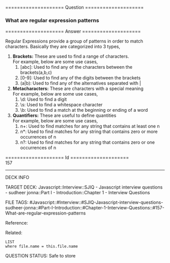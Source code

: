 ==================== Question ====================  

### What are regular expression patterns  

==================== Answer ====================  

Regular Expressions provide a group of patterns in order to match characters.
Basically they are categorized into 3 types,

1. **Brackets:** These are used to find a range of characters.  
   For example, below are some use cases,
   1. [abc]: Used to find any of the characters between the brackets(a,b,c)
   2. [0-9]: Used to find any of the digits between the brackets
   3. (a|b): Used to find any of the alternatives separated with |
2. **Metacharacters:** These are characters with a special meaning  
   For example, below are some use cases,
   1. \\d: Used to find a digit
   2. \\s: Used to find a whitespace character
   3. \\b: Used to find a match at the beginning or ending of a word
3. **Quantifiers:** These are useful to define quantities  
   For example, below are some use cases,
   1. n+: Used to find matches for any string that contains at least one n
   2. n\*: Used to find matches for any string that contains zero or more
      occurrences of n
   3. n?: Used to find matches for any string that contains zero or one
      occurrences of n

==================== Id ====================  
157

---

DECK INFO

TARGET DECK: Javascript::Interview::SJIQ - Javascript interview questions - sudheer jonna::Part I - Introduction::Chapter 1 - Interview Questions

FILE TAGS: #Javascript::#Interview::#SJIQ-Javascript-interview-questions-sudheer-jonna::#Part-I-Introduction::#Chapter-1-Interview-Questions::#157-What-are-regular-expression-patterns

Reference:

Related:

```dataview
LIST
where file.name = this.file.name
```

QUESTION STATUS: Safe to store
